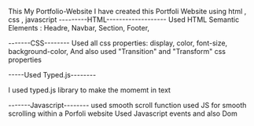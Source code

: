 This My Portfolio-Website
I have created this Portfoli Website using html , css , javascript
---------HTML-------------------
Used HTML Semantic Elements : 
Headre,
Navbar,
Section,
Footer,

-------CSS--------
Used all css properties:
display,
color,
font-size,
background-color,
And also used "Transition" and "Transform" css properties

-----Used Typed.js--------

I used typed.js library to make the momemt in text

-------Javascript--------
used smooth scroll function
used JS for smooth scrolling within a Porfoli website
Used Javascript events  and also Dom

